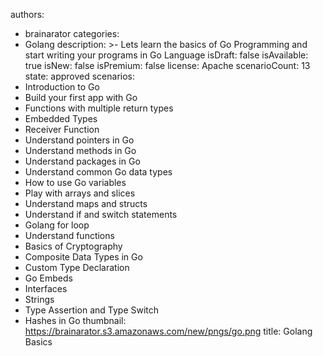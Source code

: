 authors:
  - brainarator
categories:
  - Golang
description: >-
  Lets learn the basics of Go Programming and start writing your programs in Go
  Language
isDraft: false
isAvailable: true
isNew: false
isPremium: false
license: Apache
scenarioCount: 13
state: approved
scenarios:
  - Introduction to Go
  - Build your first app with Go
  - Functions with multiple return types
  - Embedded Types
  - Receiver Function
  - Understand pointers in Go
  - Understand methods in Go
  - Understand packages in Go
  - Understand common Go data types
  - How to use Go variables
  - Play with arrays and slices
  - Understand maps and structs
  - Understand if and switch statements
  - Golang for loop
  - Understand functions
  - Basics of Cryptography
  - Composite Data Types in Go
  - Custom Type Declaration
  - Go Embeds
  - Interfaces
  - Strings
  - Type Assertion and Type Switch
  - Hashes in Go
thumbnail: https://brainarator.s3.amazonaws.com/new/pngs/go.png
title: Golang Basics
